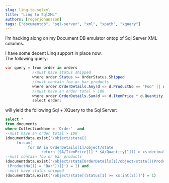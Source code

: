 ```yaml
---
slug: linq-to-sqlxml
title: "Linq to SqlXML"
authors: [rogerjohansson]
tags: ["documentdb", "sql-server", "xml", "xpath", "xquery"]
---
```

I’m hacking along on my Document DB emulator ontop of Sql Server XML columns.

<!-- truncate -->

I have some decent Linq support in place now.  
The following query:

```csharp
var query = from order in orders
            //must have status shipped
            where order.Status >= OrderStatus.Shipped      
            //must contain foo or bar products
            where order.OrderDetails.Any(d => d.ProductNo == "Foo" || d.ProductNo == "Bar")
            //must have an order total > 100
            where order.OrderDetails.Sum(d => d.ItemPrice * d.Quantity) > 100 
            select order;
```

will yield the following Sql + XQuery to the Sql Server:

```sql
select *
from documents
where CollectionName = 'Order'  and 
--must have an order total > 100
(documentdata.exist('/object/state[(
     fn:sum( 
          for $A in OrderDetails[1]/object/state 
                return ($A/ItemPrice[1] * $A/Quantity[1])) > xs:decimal(100))]') = 1) and 
--must contain foo or bar products
(documentdata.exist('/object/state[OrderDetails[1]/object/state[((ProductNo[1] = "Foo") or 
 (ProductNo[1] = "Bar"))]]') = 1) and 
--must have status shipped
(documentdata.exist('/object/state[(Status[1] >= xs:int(2))]') = 1)
```
